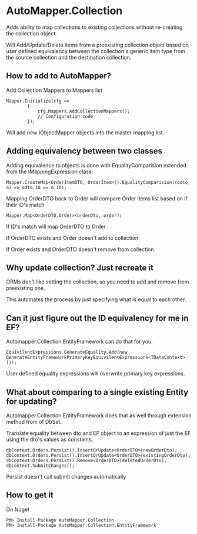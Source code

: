 
AutoMapper.Collection
================================
Adds ability to map collections to existing collections without re-creating the collection object.

Will Add/Update/Delete items from a preexisting collection object based on user defined equivalency between the collection's generic item type from the source collection and the destination collection.

How to add to AutoMapper?
--------------------------------
Add Collection Mappers to Mappers list

	Mapper.Initialize(cfg =>
            {
                cfg.Mappers.AddCollectionMappers();
				// Configuration code
            });
Will add new IObjectMapper objects into the master mapping list.

Adding equivalency between two classes
--------------------------------
Adding equivalence to objects is done with EqualityComparision extended from the IMappingExpression class.

	Mapper.CreateMap<OrderItemDTO, OrderItem>().EqualityComparision((odto, o) => odto.ID == o.ID);
Mapping OrderDTO back to Order will compare Order items list based on if their ID's match

	Mapper.Map<OrderDTO,Order>(orderDto, order);
If ID's match will map OrderDTO to Order

If OrderDTO exists and Order doesn't add to collection

If Order exists and OrderDTO doesn't remove from collection

Why update collection?  Just recreate it 
-------------------------------
ORMs don't like setting the collection, so you need to add and remove from preexisting one.

This automates the process by just specifying what is equal to each other.

Can it just figure out the ID equivalency for me in EF?
-------------------------------
Automapper.Collection.EntityFramework can do that for you.
	
	EquivilentExpressions.GenerateEquality.Add(new GenerateEntityFrameworkPrimaryKeyEquivilentExpressions<TDataContext>());
User defined equality expressions will overwrite primary key expressions.

What about comparing to a single existing Entity for updating?
--------------------------------
Automapper.Collection.EntityFramework does that as well through extension method from of DbSet<TEntity>.

Translate equality between dto and EF object to an expression of just the EF using the dto's values as constants.

	dbContext.Orders.Persist().InsertOrUpdate<OrderDTO>(newOrderDto);
	dbContext.Orders.Persist().InsertOrUpdate<OrderDTO>(existingOrderDto);
	dbContext.Orders.Persist().Remove<OrderDTO>(deletedOrderDto);
	dbContext.SubmitChanges();
Persist doesn't call submit changes automatically

How to get it
--------------------------------
On Nuget

	PM> Install-Package AutoMapper.Collection
	PM> Install-Package AutoMapper.Collection.EntityFramework
